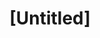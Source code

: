 ---
pid: RS298
title: "[Untitled]"
location_transcription: 
zipcode: 
outside_phl: 
neighborhood: 
age: 
age_range: 
instagram: 
image_file_name: RS_298.jpg
proposal_transcription: 
topic: 
topic_summary: 
type: 
keywords_other: 
credit: 
image_labels: 
twitter: 
facebook: 
permalink: "/monuments/rs298/"
layout: item-page
---